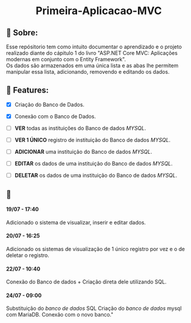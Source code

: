 <h1 align="center"> Primeira-Aplicacao-MVC </h1>

## :scroll: Sobre: 
Esse repósitorio tem como intuito documentar o aprendizado e o projeto realizado diante do cápitulo 1 do livro "ASP.NET Core MVC: Aplicações modernas em conjunto com o Entity Framework".<br>
Os dados são armazenados em uma única lista e as abas lhe permitem manipular essa lista, adicionando, removendo e editando os dados.<br>

## :newspaper: Features:

- [x] Criação do Banco de Dados.
- [x] Conexão com o Banco de Dados.

- [ ] **VER** todas as instituições do Banco de dados *MYSQL*.
- [ ] **VER 1 ÚNICO** registro de instituição do Banco de dados *MYSQL*.
- [ ] **ADICIONAR** uma instituição do Banco de dados *MYSQL*.
- [ ] **EDITAR** os dados de uma instituição do Banco de dados *MYSQL*.
- [ ] **DELETAR** os dados de uma instituição do Banco de dados *MYSQL*.

## :scroll:
#### 19/07 - 17:40 
Adicionado o sistema de visualizar, inserir e editar dados.

#### 20/07 - 16:25
Adicionado os sistemas de visualização de 1 único registro por vez e o de deletar o registro.

#### 22/07 - 10:40
Conexão do Banco de dados + Criação direta dele utilizando SQL.

#### 24/07 - 09:00
Substituição do *banco de dados* SQL
Criação do *banco de dados* mysql com MariaDB.
Conexão com o novo banco."


